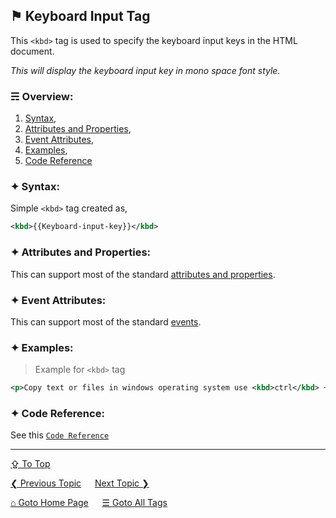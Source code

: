 ## &#9873; Keyboard Input Tag
This `<kbd>` tag is used to specify the keyboard input keys in the HTML document.

*This will display the keyboard input key in mono space font style.*

### &#9780; Overview:
1. [Syntax](#-syntax),
2. [Attributes and Properties](#-attributes-and-properties),
3. [Event Attributes](#-event-attributes),
4. [Examples](#-examples),
5. [Code Reference](#-code-reference)

### &#10022; Syntax:
Simple `<kbd>` tag created as, 
```xml
<kbd>{{Keyboard-input-key}}</kbd>
```

### &#10022; Attributes and Properties:
This can support most of the standard [attributes and properties](../docs/attributes-and-properties.md).

### &#10022; Event Attributes:
This can support most of the standard [events](../docs/events.md).

### &#10022; Examples:
> Example for `<kbd>` tag
```xml
<p>Copy text or files in windows operating system use <kbd>ctrl</kbd> + <kbd>c</kbd></p>
```

### &#10022; Code Reference:
See this [`Code Reference`](../code/kbd-tag.html)

---
[&#8682; To Top](#-keyboard-input-tag)

[&#10094; Previous Topic](./ins-tag.md) &emsp; [Next Topic &#10095;](./label-tag.md)

[&#8962; Goto Home Page](../README.md) &emsp; [&#9776; Goto All Tags](../all-tags.md)
